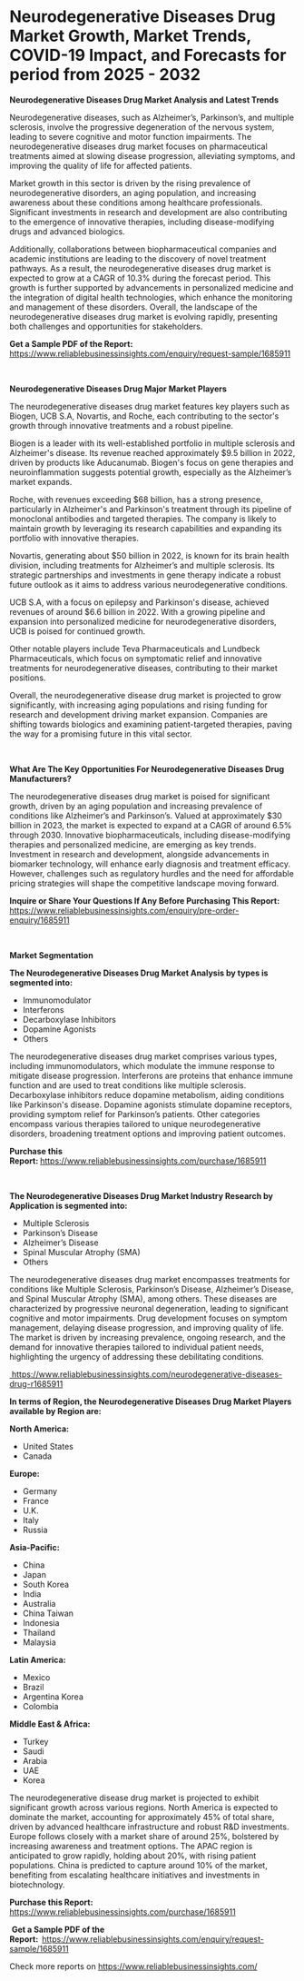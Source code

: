 <p><h1>Neurodegenerative Diseases Drug Market Growth, Market Trends, COVID-19 Impact, and Forecasts for period from 2025 - 2032</h1></p><p><strong>Neurodegenerative Diseases Drug Market Analysis and Latest Trends</strong></p>
<p><p>Neurodegenerative diseases, such as Alzheimer’s, Parkinson’s, and multiple sclerosis, involve the progressive degeneration of the nervous system, leading to severe cognitive and motor function impairments. The neurodegenerative diseases drug market focuses on pharmaceutical treatments aimed at slowing disease progression, alleviating symptoms, and improving the quality of life for affected patients. </p><p>Market growth in this sector is driven by the rising prevalence of neurodegenerative disorders, an aging population, and increasing awareness about these conditions among healthcare professionals. Significant investments in research and development are also contributing to the emergence of innovative therapies, including disease-modifying drugs and advanced biologics. </p><p>Additionally, collaborations between biopharmaceutical companies and academic institutions are leading to the discovery of novel treatment pathways. As a result, the neurodegenerative diseases drug market is expected to grow at a CAGR of 10.3% during the forecast period. This growth is further supported by advancements in personalized medicine and the integration of digital health technologies, which enhance the monitoring and management of these disorders. Overall, the landscape of the neurodegenerative diseases drug market is evolving rapidly, presenting both challenges and opportunities for stakeholders.</p></p>
<p><strong>Get a Sample PDF of the Report:&nbsp;</strong> <a href="https://www.reliablebusinessinsights.com/enquiry/request-sample/1685911?utm_campaign=2760&utm_medium=2&utm_source=Github&utm_content=ia&utm_term=24032025&utm_id=neurodegenerative-diseases-drug">https://www.reliablebusinessinsights.com/enquiry/request-sample/1685911</a></p>
<p>&nbsp;</p>
<p><strong>Neurodegenerative Diseases Drug Major Market Players</strong></p>
<p><p>The neurodegenerative diseases drug market features key players such as Biogen, UCB S.A, Novartis, and Roche, each contributing to the sector's growth through innovative treatments and a robust pipeline.</p><p>Biogen is a leader with its well-established portfolio in multiple sclerosis and Alzheimer's disease. Its revenue reached approximately $9.5 billion in 2022, driven by products like Aducanumab. Biogen's focus on gene therapies and neuroinflammation suggests potential growth, especially as the Alzheimer’s market expands.</p><p>Roche, with revenues exceeding $68 billion, has a strong presence, particularly in Alzheimer's and Parkinson's treatment through its pipeline of monoclonal antibodies and targeted therapies. The company is likely to maintain growth by leveraging its research capabilities and expanding its portfolio with innovative therapies.</p><p>Novartis, generating about $50 billion in 2022, is known for its brain health division, including treatments for Alzheimer’s and multiple sclerosis. Its strategic partnerships and investments in gene therapy indicate a robust future outlook as it aims to address various neurodegenerative conditions.</p><p>UCB S.A, with a focus on epilepsy and Parkinson's disease, achieved revenues of around $6.6 billion in 2022. With a growing pipeline and expansion into personalized medicine for neurodegenerative disorders, UCB is poised for continued growth.</p><p>Other notable players include Teva Pharmaceuticals and Lundbeck Pharmaceuticals, which focus on symptomatic relief and innovative treatments for neurodegenerative diseases, contributing to their market positions.</p><p>Overall, the neurodegenerative disease drug market is projected to grow significantly, with increasing aging populations and rising funding for research and development driving market expansion. Companies are shifting towards biologics and examining patient-targeted therapies, paving the way for a promising future in this vital sector.</p></p>
<p>&nbsp;</p>
<p><strong>What Are The Key Opportunities For Neurodegenerative Diseases Drug Manufacturers?</strong></p>
<p><p>The neurodegenerative diseases drug market is poised for significant growth, driven by an aging population and increasing prevalence of conditions like Alzheimer’s and Parkinson’s. Valued at approximately $30 billion in 2023, the market is expected to expand at a CAGR of around 6.5% through 2030. Innovative biopharmaceuticals, including disease-modifying therapies and personalized medicine, are emerging as key trends. Investment in research and development, alongside advancements in biomarker technology, will enhance early diagnosis and treatment efficacy. However, challenges such as regulatory hurdles and the need for affordable pricing strategies will shape the competitive landscape moving forward.</p></p>
<p><strong>Inquire or Share Your Questions If Any Before Purchasing This Report:</strong> <a href="https://www.reliablebusinessinsights.com/enquiry/pre-order-enquiry/1685911?utm_campaign=2760&utm_medium=2&utm_source=Github&utm_content=ia&utm_term=24032025&utm_id=neurodegenerative-diseases-drug">https://www.reliablebusinessinsights.com/enquiry/pre-order-enquiry/1685911</a></p>
<p>&nbsp;</p>
<p><strong>Market Segmentation</strong></p>
<p><strong>The Neurodegenerative Diseases Drug Market Analysis by types is segmented into:</strong></p>
<p><ul><li>Immunomodulator</li><li>Interferons</li><li>Decarboxylase Inhibitors</li><li>Dopamine Agonists</li><li>Others</li></ul></p>
<p><p>The neurodegenerative diseases drug market comprises various types, including immunomodulators, which modulate the immune response to mitigate disease progression. Interferons are proteins that enhance immune function and are used to treat conditions like multiple sclerosis. Decarboxylase inhibitors reduce dopamine metabolism, aiding conditions like Parkinson's disease. Dopamine agonists stimulate dopamine receptors, providing symptom relief for Parkinson’s patients. Other categories encompass various therapies tailored to unique neurodegenerative disorders, broadening treatment options and improving patient outcomes.</p></p>
<p><strong>Purchase this Report:&nbsp;</strong><a href="https://www.reliablebusinessinsights.com/purchase/1685911?utm_campaign=2760&utm_medium=2&utm_source=Github&utm_content=ia&utm_term=24032025&utm_id=neurodegenerative-diseases-drug">https://www.reliablebusinessinsights.com/purchase/1685911</a></p>
<p>&nbsp;</p>
<p><strong>The Neurodegenerative Diseases Drug Market Industry Research by Application is segmented into:</strong></p>
<p><ul><li>Multiple Sclerosis</li><li>Parkinson’s Disease</li><li>Alzheimer’s Disease</li><li>Spinal Muscular Atrophy (SMA)</li><li>Others</li></ul></p>
<p><p>The neurodegenerative diseases drug market encompasses treatments for conditions like Multiple Sclerosis, Parkinson’s Disease, Alzheimer’s Disease, and Spinal Muscular Atrophy (SMA), among others. These diseases are characterized by progressive neuronal degeneration, leading to significant cognitive and motor impairments. Drug development focuses on symptom management, delaying disease progression, and improving quality of life. The market is driven by increasing prevalence, ongoing research, and the demand for innovative therapies tailored to individual patient needs, highlighting the urgency of addressing these debilitating conditions.</p></p>
<p><a href="https://www.reliablebusinessinsights.com/neurodegenerative-diseases-drug-r1685911?utm_campaign=2760&utm_medium=2&utm_source=Github&utm_content=ia&utm_term=24032025&utm_id=neurodegenerative-diseases-drug">&nbsp;https://www.reliablebusinessinsights.com/neurodegenerative-diseases-drug-r1685911</a></p>
<p><strong>In terms of Region, the Neurodegenerative Diseases Drug Market Players available by Region are:</strong></p>
<p>
    <p> <strong> North America: </strong>
        <ul>
            <li>United States</li>
            <li>Canada</li>
        </ul>
        </p> 
    <p> <strong> Europe: </strong>
        <ul>
            <li>Germany</li>
            <li>France</li>
            <li>U.K.</li>
            <li>Italy</li>
            <li>Russia</li>
        </ul>
        </p> 
    <p> <strong> Asia-Pacific: </strong>
        <ul>
            <li>China</li>
            <li>Japan</li>
            <li>South Korea</li>
            <li>India</li>
            <li>Australia</li>
            <li>China Taiwan</li>
            <li>Indonesia</li>
            <li>Thailand</li>
            <li>Malaysia</li>
        </ul>
        </p> 
    <p> <strong> Latin America: </strong>
        <ul>
            <li>Mexico</li>
            <li>Brazil</li>
            <li>Argentina Korea</li>
            <li>Colombia</li>
        </ul>
        </p> 
    <p> <strong> Middle East & Africa: </strong>
        <ul>
            <li>Turkey</li>
            <li>Saudi</li>
            <li>Arabia</li>
            <li>UAE</li>
            <li>Korea</li>
        </ul>
    </p>
    </p>
<p><p>The neurodegenerative disease drug market is projected to exhibit significant growth across various regions. North America is expected to dominate the market, accounting for approximately 45% of total share, driven by advanced healthcare infrastructure and robust R&D investments. Europe follows closely with a market share of around 25%, bolstered by increasing awareness and treatment options. The APAC region is anticipated to grow rapidly, holding about 20%, with rising patient populations. China is predicted to capture around 10% of the market, benefiting from escalating healthcare initiatives and investments in biotechnology.</p></p>
<p><strong>Purchase this Report: </strong><a href="https://www.reliablebusinessinsights.com/purchase/1685911?utm_campaign=2760&utm_medium=2&utm_source=Github&utm_content=ia&utm_term=24032025&utm_id=neurodegenerative-diseases-drug">https://www.reliablebusinessinsights.com/purchase/1685911</a></p>
<p>&nbsp;<strong>Get a Sample PDF of the Report:&nbsp;&nbsp;</strong><a href="https://www.reliablebusinessinsights.com/enquiry/request-sample/1685911?utm_campaign=2760&utm_medium=2&utm_source=Github&utm_content=ia&utm_term=24032025&utm_id=neurodegenerative-diseases-drug">https://www.reliablebusinessinsights.com/enquiry/request-sample/1685911</a></p>
<p><strong></strong></p>
<p>Check more reports on <a href="https://www.reliablebusinessinsights.com/?utm_campaign=2760&utm_medium=2&utm_source=Github&utm_content=ia&utm_term=24032025&utm_id=neurodegenerative-diseases-drug">https://www.reliablebusinessinsights.com/</a></p>